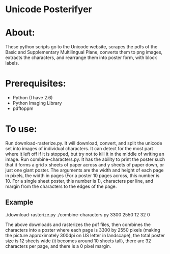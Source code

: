 # Unicode Posterifyer
# About:
These python scripts go to the Unicode website, scrapes the pdfs of the Basic and Supplementary Multilingual Plane, converts them to png images, extracts the characters, and rearrange them into poster form, with block labels.

# Prerequisites:
- Python (I have 2.6)
- Python Imaging Library
- pdftoppm

# To use:
Run download-rasterize.py. It will download, convert, and split the unicode set into images of individual characters. It can detect for the most part where it left off if it is stopped, but try not to kill it in the middle of writing an image.
Run combine-characters.py. It has the ability to print the poster such that it forms a grid x sheets of paper across and y sheets of paper down, or just one giant poster. The arguments are the width and height of each page in pixels, the width in pages (For a poster 10 pages across, this number is 10. For a single sheet poster, this number is 1), characters per line, and margin from the characters to the edges of the page. 

## Example
./download-rasterize.py
./combine-characters.py 3300 2550 12 32 0

The above downloads and rasterizes the pdf files, then combines the characters into a poster where each page is 3300 by 2550 pixels (making the picture approximately 300dpi on US letter in landscape), the total poster size is 12 sheets wide (it becomes around 10 sheets tall), there are 32 characters per page, and there is a 0 pixel margin.
